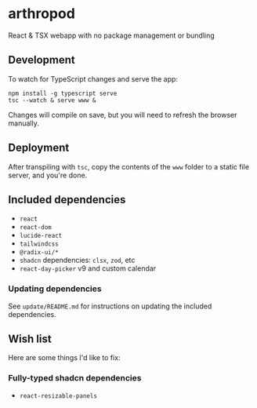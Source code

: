 # arthropod

React & TSX webapp with no package management or bundling

## Development

To watch for TypeScript changes and serve the app:

```
npm install -g typescript serve
tsc --watch & serve www &
```

Changes will compile on save, but you will need to refresh the browser manually.

## Deployment

After transpiling with `tsc`, copy the contents of the `www` folder to a static file server, and you're done.

## Included dependencies

- `react`
- `react-dom`
- `lucide-react`
- `tailwindcss`
- `@radix-ui/*`
- `shadcn` dependencies: `clsx`, `zod`, etc
- `react-day-picker` v9 and custom calendar

### Updating dependencies

See `update/README.md` for instructions on updating the included dependencies.

## Wish list

Here are some things I'd like to fix:

### Fully-typed shadcn dependencies

- `react-resizable-panels`
